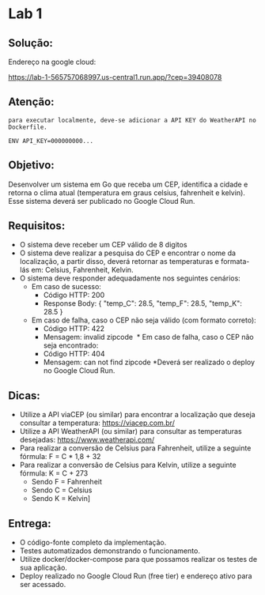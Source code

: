 # Lab 1

## Solução:

Endereço na google cloud:

<https://lab-1-565757068997.us-central1.run.app/?cep=39408078>

## Atenção:

    para executar localmente, deve-se adicionar a API KEY do WeatherAPI no Dockerfile.

    ENV API_KEY=000000000...


## Objetivo:

 Desenvolver um sistema em Go que receba um CEP, identifica a cidade e retorna o clima atual (temperatura em graus celsius, fahrenheit e kelvin). Esse sistema deverá ser publicado no Google Cloud Run.

## Requisitos:

* O sistema deve receber um CEP válido de 8 digitos
* O sistema deve realizar a pesquisa do CEP e encontrar o nome da localização, a partir disso, deverá retornar as temperaturas e formata-lás em: Celsius, Fahrenheit, Kelvin.
* O sistema deve responder adequadamente nos seguintes cenários:
  * Em caso de sucesso:
    * Código HTTP: 200
    * Response Body: { "temp_C": 28.5, "temp_F": 28.5, "temp_K": 28.5 }
  * Em caso de falha, caso o CEP não seja válido (com formato correto):
    * Código HTTP: 422
    * Mensagem: invalid zipcode
​​​    * Em caso de falha, caso o CEP não seja encontrado:
    * Código HTTP: 404
    * Mensagem: can not find zipcode
*Deverá ser realizado o deploy no Google Cloud Run.

## Dicas:

* Utilize a API viaCEP (ou similar) para encontrar a localização que deseja consultar a temperatura: <https://viacep.com.br/>
* Utilize a API WeatherAPI (ou similar) para consultar as temperaturas desejadas: <https://www.weatherapi.com/>
* Para realizar a conversão de Celsius para Fahrenheit, utilize a seguinte fórmula: F = C * 1,8 + 32
* Para realizar a conversão de Celsius para Kelvin, utilize a seguinte fórmula: K = C + 273
  * Sendo F = Fahrenheit
  * Sendo C = Celsius
  * Sendo K = Kelvin]

## Entrega:

* O código-fonte completo da implementação.
* Testes automatizados demonstrando o funcionamento.
* Utilize docker/docker-compose para que possamos realizar os testes de sua aplicação.
* Deploy realizado no Google Cloud Run (free tier) e endereço ativo para ser acessado.
